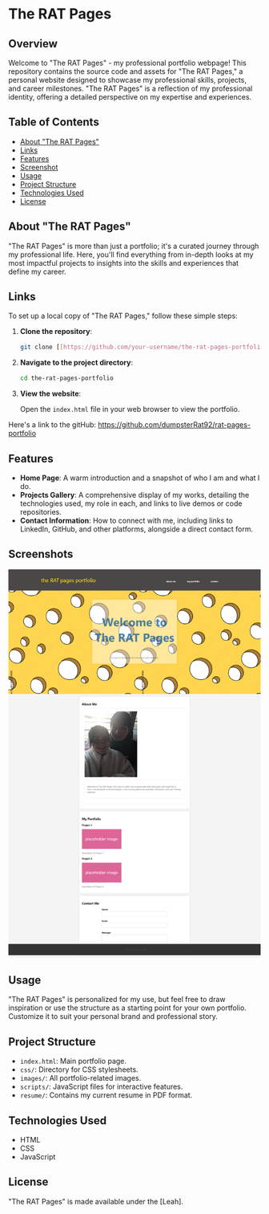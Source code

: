 # The RAT Pages

## Overview

Welcome to "The RAT Pages" - my professional portfolio webpage! This repository contains the source code and assets for "The RAT Pages," a personal website designed to showcase my professional skills, projects, and career milestones. "The RAT Pages" is a reflection of my professional identity, offering a detailed perspective on my expertise and experiences.

## Table of Contents

- [About "The RAT Pages"](#about-the-rat-pages)
- [Links](#Links)
- [Features](#features)
- [Screenshot](#screenshot)
- [Usage](#usage)
- [Project Structure](#project-structure)
- [Technologies Used](#technologies-used)
- [License](#license)

## About "The RAT Pages"

"The RAT Pages" is more than just a portfolio; it's a curated journey through my professional life.  Here, you'll find everything from in-depth looks at my most impactful projects to insights into the skills and experiences that define my career.

## Links

To set up a local copy of "The RAT Pages," follow these simple steps:

1. **Clone the repository**:

    ```bash
    git clone [[https://github.com/your-username/the-rat-pages-portfolio.git](https://github.com/dumpsterRat92/rat-pages-portfolio.git)](https://github.com/dumpsterRat92/rat-pages-portfolio.git)
    ```

2. **Navigate to the project directory**:

    ```bash
    cd the-rat-pages-portfolio
    ```

3. **View the website**:

    Open the `index.html` file in your web browser to view the portfolio.

Here's a link to the gitHub: https://github.com/dumpsterRat92/rat-pages-portfolio
## Features

- **Home Page**: A warm introduction and a snapshot of who I am and what I do.
- **Projects Gallery**: A comprehensive display of my works, detailing the technologies used, my role in each, and links to live demos or code repositories.
- **Contact Information**: How to connect with me, including links to LinkedIn, GitHub, and other platforms, alongside a direct contact form.

## Screenshots

![Screenshot](assets/images/screencapture-file-C-Users-ryour-ratpages-index-html-2024-01-25-00_08_42.png)

## Usage

"The RAT Pages" is personalized for my use, but feel free to draw inspiration or use the structure as a starting point for your own portfolio. Customize it to suit your personal brand and professional story. 


## Project Structure

- `index.html`: Main portfolio page.
- `css/`: Directory for CSS stylesheets.
- `images/`: All portfolio-related images.
- `scripts/`: JavaScript files for interactive features.
- `resume/`: Contains my current resume in PDF format.

## Technologies Used

- HTML
- CSS
- JavaScript

## License

"The RAT Pages" is made available under the [Leah]. 
